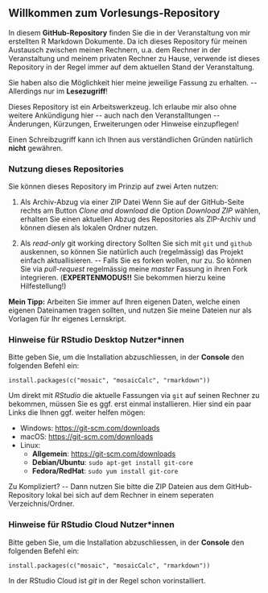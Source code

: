 ## Willkommen zum Vorlesungs-Repository

In diesem **GitHub-Repository** finden Sie die in der Veranstaltung von mir erstellten R Markdown Dokumente. Da ich dieses Repository für meinen Austausch zwischen meinen Rechnern, u.a. dem Rechner in der Veranstaltung und meinem privaten Rechner zu Hause, verwende ist dieses Repository in der Regel immer auf dem aktuellen Stand der Veranstaltung.

Sie haben also die Möglichkeit hier meine jeweilige Fassung zu erhalten. -- Allerdings nur im **Lesezugriff**! 

Dieses Repository ist ein Arbeitswerkzeug. Ich erlaube mir also ohne weitere Ankündigung hier -- auch nach den Veranstalltungen -- Änderungen, Kürzungen, Erweiterungen oder Hinweise einzupflegen!

Einen Schreibzugriff kann ich Ihnen aus verständlichen Gründen natürlich **nicht** gewähren.


### Nutzung dieses Repositories

Sie können dieses Repository im Prinzip auf zwei Arten nutzen:

1. Als Archiv-Abzug via einer ZIP Datei
    Wenn Sie auf der GitHub-Seite rechts am  Button *Clone and download* die Option *Download ZIP* wählen, erhalten Sie einen aktuellen Abzug des Repositories als ZIP-Archiv und können diesen als lokalen Ordner nutzen.
    
2. Als *read-only* git working directory
    Sollten Sie sich mit `git` und `github` auskennen, so können Sie natürlich auch (regelmässig) das Projekt einfach aktuallisieren. -- Falls Sie es forken wollen, nur zu. So können Sie via *pull-request* regelmässig meine *master* Fassung in ihren Fork integrieren. (**EXPERTENMODUS!!** Sie bekommen hierzu keine Hilfestellung!)


**Mein Tipp:** Arbeiten Sie immer auf Ihren eigenen Daten, welche einen eigenen Dateinamen tragen sollten, und nutzen Sie meine Dateien nur als Vorlagen für Ihr eigenes Lernskript.


### Hinweise für RStudio Desktop Nutzer*innen

Bitte geben Sie, um die Installation abzuschliessen, in der **Console** den folgenden Befehl ein:

```
install.packages(c("mosaic", "mosaicCalc", "rmarkdown"))
```

Um direkt mit *RStudio* die aktuelle Fassungen via `git` auf seinen Rechner zu bekommen, müssen Sie es ggf. erst einmal installieren. Hier sind ein paar Links die Ihnen ggf. weiter helfen mögen:

- Windows: https://git-scm.com/downloads
- macOS: https://git-scm.com/downloads
- Linux:
  - **Allgemein**: https://git-scm.com/downloads
  - **Debian/Ubuntu**: `sudo apt-get install git-core`
  - **Fedora/RedHat**: `sudo yum install git-core`

Zu Kompliziert? -- Dann nutzen Sie bitte die ZIP Dateien aus dem GitHub-Repository lokal bei sich auf dem Rechner in einem seperaten Verzeichnis/Ordner.


### Hinweise für RStudio Cloud Nutzer*innen

Bitte geben Sie, um die Installation abzuschliessen, in der **Console** den folgenden Befehl ein:

```
install.packages(c("mosaic", "mosaicCalc", "rmarkdown"))
```

In der RStudio Cloud ist *git* in der Regel schon vorinstalliert.
